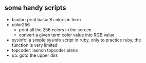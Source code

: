 ## some handy scripts

*	bcolor: print basic 8 colors in term
*	color256
	*	print all the 256 colors in the screen
	*	convert a given term color value into RGB value
*	sysinfo: a simple sysinfo script in ruby, only to practice ruby, the function is very limited
*	topcoder: launch topcoder arena
*	up: goto the upper dirs
